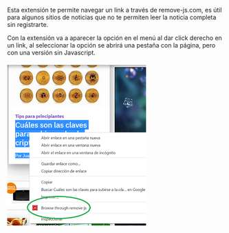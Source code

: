 Esta extensión te permite navegar un link a través de remove-js.com, es útil para algunos sitios de noticias que no te permiten leer la noticia completa sin registrarte.

Con la extensión va a aparecer la opción en el menú al dar click derecho en un link, al seleccionar la opción se abrirá una pestaña con la página, pero con una versión sin Javascript.

![image](images/menu.png)